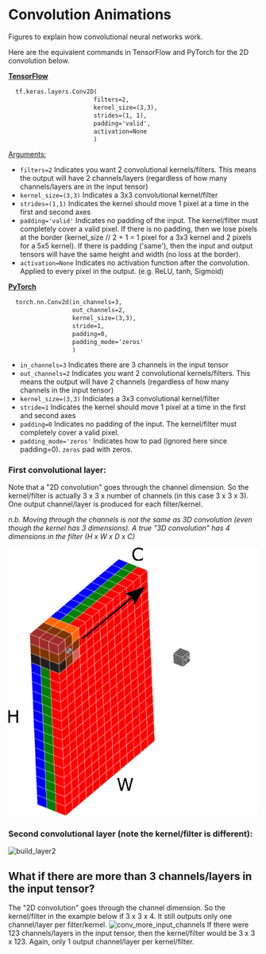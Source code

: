 # Convolution Animations

Figures to explain how convolutional neural networks work.

Here are the equivalent commands in TensorFlow and PyTorch for the 2D convolution below.

[**TensorFlow**](https://www.tensorflow.org/api_docs/python/tf/keras/layers/Conv2D)
```
  tf.keras.layers.Conv2D(
                        filters=2, 
                        kernel_size=(3,3), 
                        strides=(1, 1), 
                        padding='valid',
                        activation=None
                        )
```

[Arguments:](https://www.tensorflow.org/api_docs/python/tf/keras/layers/Conv2D#args)
+ `filters=2` Indicates you want 2 convolutional kernels/filters. This means the output will have 2 channels/layers (regardless of how many channels/layers are in the input tensor)
+ `kernel_size=(3,3)` Indicates a 3x3 convolutional kernel/filter
+ `strides=(1,1)` Indicates the kernel should move 1 pixel at a time in the first and second axes
+ `padding='valid'` Indicates no padding of the input. The kernel/filter must completely cover a valid pixel. If there is no padding, then we lose pixels at the border (kernel_size // 2 + 1 = 1 pixel for a 3x3 kernel and 2 pixels for a 5x5 kernel). If there is padding ('same'), then the input and output tensors will have the same height and width (no loss at the border).
+ `activation=None` Indicates no activation function after the convolution. Applied to every pixel in the output. (e.g. ReLU, tanh, Sigmoid)

[**PyTorch**](https://pytorch.org/docs/stable/generated/torch.nn.Conv2d.html)
```
  torch.nn.Conv2d(in_channels=3, 
                  out_channels=2, 
                  kernel_size=(3,3), 
                  stride=1, 
                  padding=0, 
                  padding_mode='zeros'
                  )
```
+ `in_channels=3` Indicates there are 3 channels in the input tensor
+ `out_channels=2` Indicates you want 2 convolutional kernels/filters. This means the output will have 2 channels (regardless of how many channels in the input tensor)
+ `kernel_size=(3,3)` Indiciates a 3x3 convolutional kernel/filter
+ `stride=1` Indicates the kernel should move 1 pixel at a time in the first and second axes
+ `padding=0` Indicates no padding of the input. The kernel/filter must completely cover a valid pixel.
+ `padding_mode='zeros'` Indicates how to pad (ignored here since padding=0). `zeros` pad with zeros.


### First convolutional layer:

Note that a "2D convolution" goes through the channel dimension. So the kernel/filter is actually 3 x 3 x number of channels (in this case 3 x 3 x 3). One output channel/layer is produced for each filter/kernel. 

*n.b. Moving through the channels is not the same as 3D convolution (even though the kernel has 3 dimensions). A true "3D convolution" has 4 dimensions in the filter (H x W x D x C)*

![build_layer1](build_layer_1/convolution_layer1.gif)

### Second convolutional layer (note the kernel/filter is different):

![build_layer2](build_layer_2/convolution_build_layer2.gif)

## What if there are more than 3 channels/layers in the input tensor?

The "2D convolution" goes through the channel dimension. So the kernel/filter in the example below if 3 x 3 x 4. It still outputs only one channel/layer per filter/kernel.
![conv_more_input_channels](build_layer_more_channels/convolution_4layers_2outs.gif) If there were 123 channels/layers in the input tensor, then the kernel/filter would be 3 x 3 x 123. Again, only 1 output channel/layer per kernel/filter.
